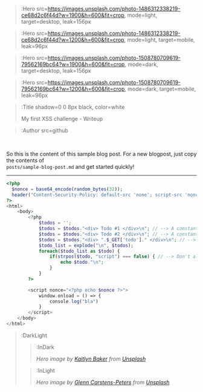 > :Hero src=https://images.unsplash.com/photo-1486312338219-ce68d2c6f44d?w=1900&h=600&fit=crop,
>       mode=light,
>       target=desktop,
>       leak=156px

> :Hero src=https://images.unsplash.com/photo-1486312338219-ce68d2c6f44d?w=1200&h=600&fit=crop,
>       mode=light,
>       target=mobile,
>       leak=96px

> :Hero src=https://images.unsplash.com/photo-1508780709619-79562169bc64?w=1900&h=600&fit=crop,
>       mode=dark,
>       target=desktop,
>       leak=156px

> :Hero src=https://images.unsplash.com/photo-1508780709619-79562169bc64?w=1200&h=600&fit=crop,
>       mode=dark,
>       target=mobile,
>       leak=96px

> :Title shadow=0 0 8px black, color=white
>
> My first XSS challenge - Writeup

> :Author src=github

<br>

So this is the content of this sample blog post. For a new blogpost, just copy the contents of \
`posts/sample-blog-post.md` and get started quickly!

---
```php | index.php
<?php 
  $nonce = base64_encode(random_bytes(32));
  header("Content-Security-Policy: default-src 'none'; script-src 'nonce-".$nonce."'"); // --> Only allow script execution with the right nonce token
?>
<html>
    <body>
        <?php
            $todos = '';
            $todos = $todos."<div> Todo #1 </div>\n"; // --> A constant TODO
            $todos = $todos."<div> Todo #2 </div>\n"; // --> A constant TODO
            $todos = $todos."<div> ".$_GET['todo']." </div>\n"; // --> A TODO supplied by the user over url
            $todo_list = explode("\n", $todos);
            foreach($todo_list as $todo) {
                if(strpos($todo, "script") === false) { // --> Don't allow script injections in todos
                    echo $todo."\n";
                } 
            }
        ?>

        <script nonce="<?php echo $nonce ?>">
            window.onload = () => {
                console.log("bla")
            }
        </script>
    </body>
</html>
```

> :DarkLight
> > :InDark
> >
> > _Hero image by [Kaitlyn Baker](https://unsplash.com/@kaitlynbaker) from [Unsplash](https://unsplash.com)_
>
> > :InLight
> >
> > _Hero image by [Glenn Carstens-Peters](https://unsplash.com/@glenncarstenspeters) from [Unsplash](https://unsplash.com)_